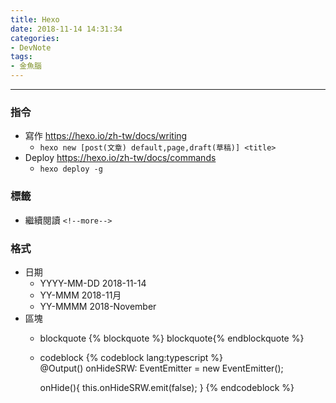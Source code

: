 ```yaml
---
title: Hexo
date: 2018-11-14 14:31:34
categories: 
- DevNote
tags:
- 金魚腦
---
```

---
<!--more-->

### 指令
- 寫作 https://hexo.io/zh-tw/docs/writing
    - `hexo new [post(文章) default,page,draft(草稿)] <title>`
- Deploy https://hexo.io/zh-tw/docs/commands
    - `hexo deploy -g`

### 標籤
- 繼續閱讀 `<!--more-->`
  
### 格式
- 日期 
    - YYYY-MM-DD 2018-11-14
    - YY-MMM 2018-11月
    - YY-MMMM 2018-November
- 區塊
    - blockquote
        {% blockquote %} blockquote{% endblockquote %}
    - codeblock
        {% codeblock lang:typescript %} 		
        @Output() onHideSRW: EventEmitter<any> = new EventEmitter();

        onHide(){
            this.onHideSRW.emit(false);
        } 
        {% endcodeblock %}


